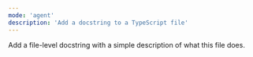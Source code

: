 ```yaml
---
mode: 'agent'
description: 'Add a docstring to a TypeScript file'
---
```



Add a file-level docstring with a simple description of what this file does.

